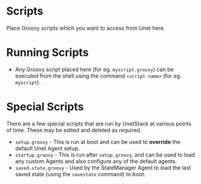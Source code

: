 # Scripts

Place Groovy scripts which you want to access from Unet here.

# Running Scripts
- Any Groovy script placed here (for eg. `myscript.groovy`) can be executed from the shell using the command `<script name>` (for eg. `myscript`).

# Special Scripts
There are a few special scripts that are run by UnetStack at various points of time. These may be edited and deleted as required.

- `setup.groovy` - This is run at boot and can be used to **override** the default Unet Agent setup.
- `startup.groovy` - This is run after `setup.groovy`, and can be used to load any custom Agents and also configure any of the default agents.
- `saved-state.groovy` - Used by the StateManager Agent to load the last saved state (using the `savestate` command) to boot.
